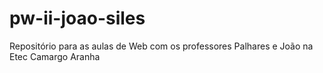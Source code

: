 # pw-ii-joao-siles
Repositório para as aulas de Web com os professores Palhares
e João na Etec Camargo Aranha
